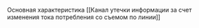 Основная характеристика [[Канал утечки информации за счет изменения тока потребления со съемом по линии]]
